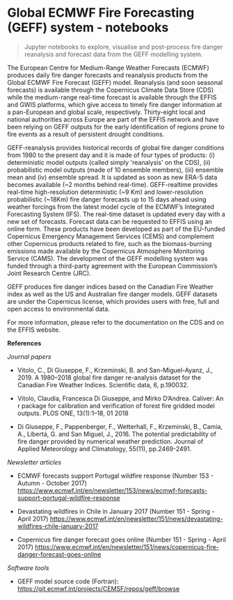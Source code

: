 # Global ECMWF Fire Forecasting (GEFF) system - notebooks
> Jupyter notebooks to explore, visualise and post-process fire danger reanalysis and forecast data from the GEFF modelling system.

The European Centre for Medium-Range Weather Forecasts (ECMWF) produces daily fire danger forecasts and reanalysis products from the Global ECMWF Fire Forecast (GEFF) model. Reanalysis (and soon seasonal forecasts) is available through the Copernicus Climate Data Store (CDS) while the medium-range real-time forecast is available through the EFFIS and GWIS platforms, which give access to timely fire danger information at a pan-European and global scale, respectively. Thirty-eight local and national authorities across Europe are part of the EFFIS network and have been relying on GEFF outputs for the early identification of regions prone to fire events as a result of persistent drought conditions.

GEFF-reanalysis provides historical records of global fire danger conditions from 1980 to the present day and it is made of four types of products: (i) deterministic model outputs (called simply 'reanalysis' on the CDS), (ii) probabilistic model outputs (made of 10 ensemble members), (iii) ensemble mean and (iv) ensemble spread. It is updated as soon as new ERA-5 data becomes available (~2 months behind real-time). 
GEFF-realtime provides real-time high-resolution deterministic (~9 Km) and lower-resolution probabilistic (~18Km) fire danger forecasts up to 15 days ahead using weather forcings from the latest model cycle of the ECMWF’s Integrated Forecasting System (IFS). The real-time dataset is updated every day with a new set of forecasts. Forecast data can be requested to EFFIS using an online form.
These products have been developed as part of the EU-funded Copernicus Emergency Management Services (CEMS) and complement other Copernicus products related to fire, such as the biomass-burning emissions made available by the Copernicus Atmosphere Monitoring Service (CAMS).  The development of the GEFF modelling system was funded through a third-party agreement with the European Commission’s Joint Research Centre (JRC). 

GEFF produces fire danger indices based on the Canadian Fire Weather index as well as the US and Australian fire danger models. GEFF datasets are under the Copernicus license, which provides users with free, full and open access to environmental data.

For more information, please refer to the documentation on the CDS and on the EFFIS website.


**References**

*Journal papers*

  - Vitolo, C., Di Giuseppe, F., Krzeminski, B. and San-Miguel-Ayanz, J., 2019. A 1980–2018 global fire danger re-analysis dataset for the Canadian Fire Weather Indices. Scientific data, 6, p.190032.

  - Vitolo, Claudia, Francesca Di Giuseppe, and Mirko D’Andrea. Caliver: An r package for calibration and verification of forest fire gridded model outputs. PLOS ONE, 13(1):1–18, 01 2018

  - Di Giuseppe, F., Pappenberger, F., Wetterhall, F., Krzeminski, B., Camia, A., Libertá, G. and San Miguel, J., 2016. The potential predictability of fire danger provided by numerical weather prediction. Journal of Applied Meteorology and Climatology, 55(11), pp.2469-2491.

*Newsletter articles*

  - ECMWF forecasts support Portugal wildfire response (Number 153 - Autumn - October 2017) https://www.ecmwf.int/en/newsletter/153/news/ecmwf-forecasts-support-portugal-wildfire-response

  - Devastating wildfires in Chile in January 2017 (Number 151 - Spring - April 2017) https://www.ecmwf.int/en/newsletter/151/news/devastating-wildfires-chile-january-2017

  - Copernicus fire danger forecast goes online (Number 151 - Spring - April 2017) https://www.ecmwf.int/en/newsletter/151/news/copernicus-fire-danger-forecast-goes-online

*Software tools*

  - GEFF model source code (Fortran): https://git.ecmwf.int/projects/CEMSF/repos/geff/browse

